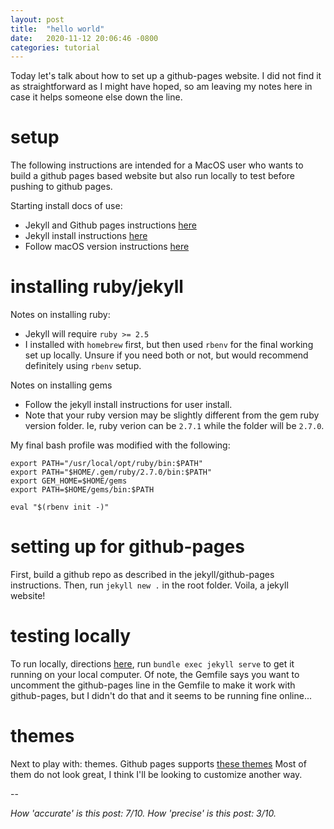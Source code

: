 ```yaml
---
layout: post
title:  "hello world"
date:   2020-11-12 20:06:46 -0800
categories: tutorial
---
```


Today let's talk about how to set up a github-pages website. I did not find it as straightforward as I might have hoped, so am leaving my notes here in case it helps someone else down the line.

# setup

The following instructions are intended for a MacOS user who wants to build a github pages based website but also run locally to test before pushing to github pages.

Starting install docs of use:

- Jekyll and Github pages instructions [here](https://docs.github.com/en/free-pro-team@latest/github/working-with-github-pages/creating-a-github-pages-site-with-jekyll)
- Jekyll install instructions [here](https://jekyllrb.com/docs/installation/)
- Follow macOS version instructions [here](https://jekyllrb.com/docs/installation/macos/)

# installing ruby/jekyll

Notes on installing ruby:

- Jekyll will require `ruby >= 2.5`
- I installed with `homebrew` first, but then used `rbenv` for the final working set up locally. Unsure if you need both or not, but would recommend definitely using `rbenv` setup.

Notes on installing gems

- Follow the jekyll install instructions for user install.
- Note that your ruby version may be slightly different from the gem ruby version folder. Ie, ruby verion can be `2.7.1` while the folder will be `2.7.0`.

My final bash profile was modified with the following:

```
export PATH="/usr/local/opt/ruby/bin:$PATH"
export PATH="$HOME/.gem/ruby/2.7.0/bin:$PATH"
export GEM_HOME=$HOME/gems
export PATH=$HOME/gems/bin:$PATH

eval "$(rbenv init -)"
```

# setting up for github-pages

First, build a github repo as described in the jekyll/github-pages instructions. Then, run `jekyll new .` in the root folder. Voila, a jekyll website!

# testing locally

To run locally, directions [here](https://docs.github.com/en/free-pro-team@latest/github/working-with-github-pages/testing-your-github-pages-site-locally-with-jekyll), run `bundle exec jekyll serve` to get it running on your local computer. Of note, the Gemfile says you want to uncomment the github-pages line in the Gemfile to make it work with github-pages, but I didn't do that and it seems to be running fine online...

# themes

Next to play with: themes. Github pages supports [these themes](https://pages.github.com/themes/) Most of them do not look great, I think I'll be looking to customize another way.

--

*How 'accurate' is this post: 7/10. How 'precise' is this post: 3/10.*
